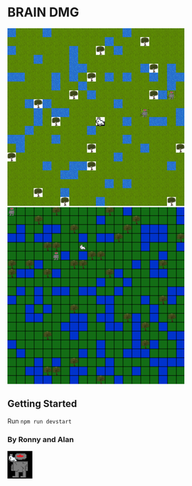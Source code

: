 # BRAIN DMG

![sample](/public/images/lily.png)
![sample](/public/images/vanillaCanvas.png)

## Getting Started
Run `npm run devstart`


### By Ronny and Alan

![sample](/public/images/bunnyOnGolem.png)
